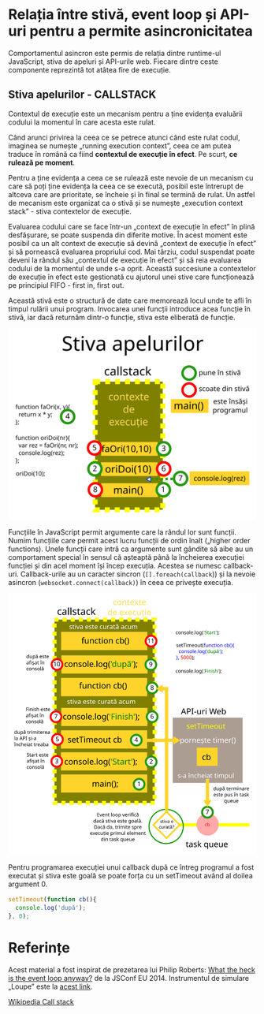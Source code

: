 # Relația între stivă, event loop și API-uri pentru a permite asincronicitatea

Comportamentul asincron este permis de relația dintre runtime-ul JavaScript, stiva de apeluri și API-urile web. Fiecare dintre ceste componente reprezintă tot atâtea fire de execuție.

## Stiva apelurilor - CALLSTACK

Contextul de execuție este un mecanism pentru a ține evidența evaluării codului la momentul în care acesta este rulat.

Când arunci privirea la ceea ce se petrece atunci când este rulat codul, imaginea se numește „running execution context”, ceea ce am putea traduce în română ca fiind **contextul de execuție în efect**. Pe scurt, **ce rulează pe moment**.

Pentru a ține evidența a ceea ce se rulează este nevoie de un mecanism cu care să poți ține evidența la ceea ce se execută, posibil este întrerupt de altceva care are prioritate, se încheie și în final se termină de rulat. Un astfel de mecanism este organizat ca o stivă și se numește „execution context stack” - stiva contextelor de execuție.

Evaluarea codului care se face într-un „context de execuție în efect” în plină desfășurare, se poate suspenda din diferite motive. În acest moment este posibil ca un alt context de execuție să devină „context de execuție în efect” și să pornească evaluarea propriului cod. Mai târziu, codul suspendat poate deveni la rândul său „contextul de execuție în efect” și să reia evaluarea codului de la momentul de unde s-a oprit. Această succesiune a contextelor de execuție în efect este gestionată cu ajutorul unei stive care funcționează pe principiul FIFO - first in, first out.

Această stivă este o structură de date care memorează locul unde te afli în timpul rulării unui program. Invocarea unei funcții introduce acea funcție în stivă, iar dacă returnăm dintr-o funcție, stiva este eliberată de funcție.

![Exemplificare a modului în care funcționează stiva de apeluri](CallStack.svg)

Funcțiile în JavaScript permit argumente care la rândul lor sunt funcții. Numim funcțiile care permit acest lucru funcții de ordin înalt („higher order functions). Unele funcții care intră ca argumente sunt gândite să aibe au un comportament special în sensul că așteaptă până la încheierea execuției funcției și din acel moment își încep execuția. Acestea se numesc callback-uri. Callback-urile au un caracter sincron (`[].foreach(callback`)) și la nevoie asincron (`websocket.connect(callback)`) în ceea ce privește execuția.

![Explicarea mecanismului de folosire a Event Loop în cazul apelurilor asincrone](asyncCuTimeOut.svg)

Pentru programarea execuției unui callback după ce întreg programul a fost executat și stiva este goală se poate forța cu un setTimeout având al doilea argument 0.

```javascript
setTimeout(function cb(){
  console.log('după');
}, 0);
```

# Referințe

Acest material a fost inspirat de prezetarea lui Philip Roberts: [What the heck is the event loop anyway?](https://www.youtube.com/watch?v=8aGhZQkoFbQ) de la JSConf EU 2014. Instrumentul de simulare „Loupe” este la [acest link](http://latentflip.com/loupe).

[Wikipedia Call stack](https://en.wikipedia.org/wiki/Call_stack)

